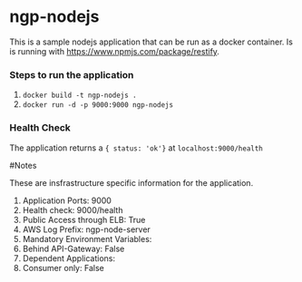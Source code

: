 # ngp-nodejs

This is a sample nodejs application that can be run as a docker container. Is is running with https://www.npmjs.com/package/restify.

### Steps to run the application

1. ```docker build -t ngp-nodejs .```
2. ```docker run -d -p 9000:9000 ngp-nodejs```

### Health Check

The application returns a ``` { status: 'ok'} ``` at ```localhost:9000/health```


#Notes

These are insfrastructure specific information for the application.

1. Application Ports: 9000
2. Health check: 9000/health
3. Public Access through ELB: True
4. AWS Log Prefix: ngp-node-server
5. Mandatory Environment Variables: 
6. Behind API-Gateway: False
7. Dependent Applications:
8. Consumer only: False

